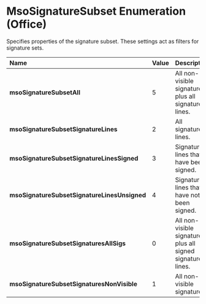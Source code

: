 
# MsoSignatureSubset Enumeration (Office)

Specifies properties of the signature subset. These settings act as filters for signature sets.



|**Name**|**Value**|**Description**|
|:-----|:-----|:-----|
| **msoSignatureSubsetAll**|5|All non-visible signatures plus all signature lines.|
| **msoSignatureSubsetSignatureLines**|2|All signature lines.|
| **msoSignatureSubsetSignatureLinesSigned**|3|Signature lines that have been signed.|
| **msoSignatureSubsetSignatureLinesUnsigned**|4|Signature lines that have not been signed.|
| **msoSignatureSubsetSignaturesAllSigs**|0|All non-visible signatures plus all signed signature lines.|
| **msoSignatureSubsetSignaturesNonVisible**|1|All non-visible signatures.|
